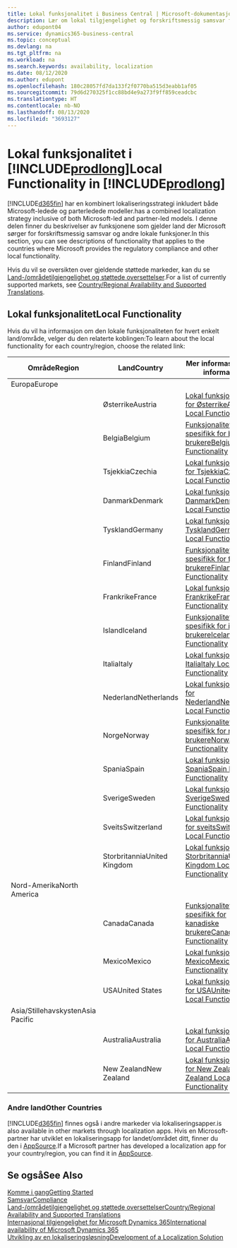 ```yaml
---
title: Lokal funksjonalitet i Business Central | Microsoft-dokumentasjon
description: Lær om lokal tilgjengelighet og forskriftsmessig samsvar for Dynamics 365 Business Central.
author: edupont04
ms.service: dynamics365-business-central
ms.topic: conceptual
ms.devlang: na
ms.tgt_pltfrm: na
ms.workload: na
ms.search.keywords: availability, localization
ms.date: 08/12/2020
ms.author: edupont
ms.openlocfilehash: 180c28057fd7da133f2f0770ba515d3eabb1af05
ms.sourcegitcommit: 79d6d270325f1cc88bd4e9a273f9ff859ceadcbc
ms.translationtype: HT
ms.contentlocale: nb-NO
ms.lasthandoff: 08/13/2020
ms.locfileid: "3693127"
---
```

# <a name="local-functionality-in-prodlong"></a><span data-ttu-id="df18c-103">Lokal funksjonalitet i [!INCLUDE[prodlong](includes/prodlong.md)]</span><span class="sxs-lookup"><span data-stu-id="df18c-103">Local Functionality in [!INCLUDE[prodlong](includes/prodlong.md)]</span></span>

[!INCLUDE[d365fin](includes/d365fin_md.md)] <span data-ttu-id="df18c-104">har en kombinert lokaliseringsstrategi inkludert både Microsoft-ledede og parterledede modeller.</span><span class="sxs-lookup"><span data-stu-id="df18c-104">has a combined localization strategy inclusive of both Microsoft-led and partner-led models.</span></span> <span data-ttu-id="df18c-105">I denne delen finner du beskrivelser av funksjonene som gjelder land der Microsoft sørger for forskriftsmessig samsvar og andre lokale funksjoner.</span><span class="sxs-lookup"><span data-stu-id="df18c-105">In this section, you can see descriptions of functionality that applies to the countries where Microsoft provides the regulatory compliance and other local functionality.</span></span>  

<span data-ttu-id="df18c-106">Hvis du vil se oversikten over gjeldende støttede markeder, kan du se [Land-/områdetilgjengelighet og støttede oversettelser](/dynamics365/business-central/dev-itpro/compliance/apptest-countries-and-translations?toc=/dynamics365/business-central/toc.json).</span><span class="sxs-lookup"><span data-stu-id="df18c-106">For a list of currently supported markets, see [Country/Regional Availability and Supported Translations](/dynamics365/business-central/dev-itpro/compliance/apptest-countries-and-translations?toc=/dynamics365/business-central/toc.json).</span></span>  

## <a name="local-functionality"></a><span data-ttu-id="df18c-107">Lokal funksjonalitet</span><span class="sxs-lookup"><span data-stu-id="df18c-107">Local Functionality</span></span>

<span data-ttu-id="df18c-108">Hvis du vil ha informasjon om den lokale funksjonaliteten for hvert enkelt land/område, velger du den relaterte koblingen:</span><span class="sxs-lookup"><span data-stu-id="df18c-108">To learn about the local functionality for each country/region, choose the related link:</span></span>

| <span data-ttu-id="df18c-109">Område</span><span class="sxs-lookup"><span data-stu-id="df18c-109">Region</span></span> | <span data-ttu-id="df18c-110">Land</span><span class="sxs-lookup"><span data-stu-id="df18c-110">Country</span></span> | <span data-ttu-id="df18c-111">Mer informasjon</span><span class="sxs-lookup"><span data-stu-id="df18c-111">More information</span></span> |
| --- | --- |--- |
| <span data-ttu-id="df18c-112">Europa</span><span class="sxs-lookup"><span data-stu-id="df18c-112">Europe</span></span> |  | |
|        | <span data-ttu-id="df18c-113">Østerrike</span><span class="sxs-lookup"><span data-stu-id="df18c-113">Austria</span></span> | [<span data-ttu-id="df18c-114">Lokal funksjonalitet for Østerrike</span><span class="sxs-lookup"><span data-stu-id="df18c-114">Austria Local Functionality</span></span>](localfunctionality/austria/austria-local-functionality.md) |
|        | <span data-ttu-id="df18c-115">Belgia</span><span class="sxs-lookup"><span data-stu-id="df18c-115">Belgium</span></span> | [<span data-ttu-id="df18c-116">Funksjonalitet som er spesifikk for belgiske brukere</span><span class="sxs-lookup"><span data-stu-id="df18c-116">Belgium Local Functionality</span></span>](localfunctionality/belgium/belgium-local-functionality.md) |
|        | <span data-ttu-id="df18c-117">Tsjekkia</span><span class="sxs-lookup"><span data-stu-id="df18c-117">Czechia</span></span> | [<span data-ttu-id="df18c-118">Lokal funksjonalitet for Tsjekkia</span><span class="sxs-lookup"><span data-stu-id="df18c-118">Czech Local Functionality</span></span>](localfunctionality/czech/czech-local-functionality.md) |
|        | <span data-ttu-id="df18c-119">Danmark</span><span class="sxs-lookup"><span data-stu-id="df18c-119">Denmark</span></span> | [<span data-ttu-id="df18c-120">Lokal funksjonalitet, Danmark</span><span class="sxs-lookup"><span data-stu-id="df18c-120">Denmark Local Functionality</span></span>](localfunctionality/denmark/denmark-local-functionality.md) |
|        | <span data-ttu-id="df18c-121">Tyskland</span><span class="sxs-lookup"><span data-stu-id="df18c-121">Germany</span></span> | [<span data-ttu-id="df18c-122">Lokal funksjonalitet, Tyskland</span><span class="sxs-lookup"><span data-stu-id="df18c-122">Germany Local Functionality</span></span>](localfunctionality/germany/germany-local-functionality.md) |
|        | <span data-ttu-id="df18c-123">Finland</span><span class="sxs-lookup"><span data-stu-id="df18c-123">Finland</span></span> | [<span data-ttu-id="df18c-124">Funksjonalitet som er spesifikk for finske brukere</span><span class="sxs-lookup"><span data-stu-id="df18c-124">Finland Local Functionality</span></span>](localfunctionality/finland/finland-local-functionality.md) |
|        | <span data-ttu-id="df18c-125">Frankrike</span><span class="sxs-lookup"><span data-stu-id="df18c-125">France</span></span> | [<span data-ttu-id="df18c-126">Lokal funksjonalitet, Frankrike</span><span class="sxs-lookup"><span data-stu-id="df18c-126">France Local Functionality</span></span>](localfunctionality/france/france-local-functionality.md) |
|        | <span data-ttu-id="df18c-127">Island</span><span class="sxs-lookup"><span data-stu-id="df18c-127">Iceland</span></span> | [<span data-ttu-id="df18c-128">Funksjonalitet som er spesifikk for islandske brukere</span><span class="sxs-lookup"><span data-stu-id="df18c-128">Iceland Local Functionality</span></span>](localfunctionality/iceland/iceland-local-functionality.md) |
|        | <span data-ttu-id="df18c-129">Italia</span><span class="sxs-lookup"><span data-stu-id="df18c-129">Italy</span></span> | [<span data-ttu-id="df18c-130">Lokal funksjonalitet, Italia</span><span class="sxs-lookup"><span data-stu-id="df18c-130">Italy Local Functionality</span></span>](localfunctionality/italy/italy-local-functionality.md) |
|        | <span data-ttu-id="df18c-131">Nederland</span><span class="sxs-lookup"><span data-stu-id="df18c-131">Netherlands</span></span> | [<span data-ttu-id="df18c-132">Lokal funksjonalitet for Nederland</span><span class="sxs-lookup"><span data-stu-id="df18c-132">Netherlands Local Functionality</span></span>](localfunctionality/netherlands/netherlands-local-functionality.md) |
|        | <span data-ttu-id="df18c-133">Norge</span><span class="sxs-lookup"><span data-stu-id="df18c-133">Norway</span></span> | [<span data-ttu-id="df18c-134">Funksjonalitet som er spesifikk for norske brukere</span><span class="sxs-lookup"><span data-stu-id="df18c-134">Norway Local Functionality</span></span>](localfunctionality/norway/norway-local-functionality.md) |
|        | <span data-ttu-id="df18c-135">Spania</span><span class="sxs-lookup"><span data-stu-id="df18c-135">Spain</span></span> | [<span data-ttu-id="df18c-136">Lokal funksjonalitet, Spania</span><span class="sxs-lookup"><span data-stu-id="df18c-136">Spain Local Functionality</span></span>](localfunctionality/spain/spain-local-functionality.md) |
|        | <span data-ttu-id="df18c-137">Sverige</span><span class="sxs-lookup"><span data-stu-id="df18c-137">Sweden</span></span> | [<span data-ttu-id="df18c-138">Lokal funksjonalitet, Sverige</span><span class="sxs-lookup"><span data-stu-id="df18c-138">Sweden Local Functionality</span></span>](localfunctionality/sweden/sweden-local-functionality.md) |
|        | <span data-ttu-id="df18c-139">Sveits</span><span class="sxs-lookup"><span data-stu-id="df18c-139">Switzerland</span></span> | [<span data-ttu-id="df18c-140">Lokal funksjonalitet for sveits</span><span class="sxs-lookup"><span data-stu-id="df18c-140">Switzerland Local Functionality</span></span>](localfunctionality/switzerland/switzerland-local-functionality.md) |
|        | <span data-ttu-id="df18c-141">Storbritannia</span><span class="sxs-lookup"><span data-stu-id="df18c-141">United Kingdom</span></span> | [<span data-ttu-id="df18c-142">Lokal funksjonalitet, Storbritannia</span><span class="sxs-lookup"><span data-stu-id="df18c-142">United Kingdom Local Functionality</span></span>](localfunctionality/unitedkingdom/united-kingdom-local-functionality.md) |
| <span data-ttu-id="df18c-143">Nord-Amerika</span><span class="sxs-lookup"><span data-stu-id="df18c-143">North America</span></span> |       |  |
|        | <span data-ttu-id="df18c-144">Canada</span><span class="sxs-lookup"><span data-stu-id="df18c-144">Canada</span></span>|[<span data-ttu-id="df18c-145">Funksjonalitet som er spesifikk for kanadiske brukere</span><span class="sxs-lookup"><span data-stu-id="df18c-145">Canada Local Functionality</span></span>](localfunctionality/canada/canada-local-functionality.md) |
|        | <span data-ttu-id="df18c-146">Mexico</span><span class="sxs-lookup"><span data-stu-id="df18c-146">Mexico</span></span> | [<span data-ttu-id="df18c-147">Lokal funksjonalitet, Mexico</span><span class="sxs-lookup"><span data-stu-id="df18c-147">Mexico Local Functionality</span></span>](localfunctionality/mexico/mexico-local-functionality.md) |
|        | <span data-ttu-id="df18c-148">USA</span><span class="sxs-lookup"><span data-stu-id="df18c-148">United States</span></span>|[<span data-ttu-id="df18c-149">Lokal funksjonalitet for USA</span><span class="sxs-lookup"><span data-stu-id="df18c-149">United States Local Functionality</span></span>](localfunctionality/unitedstates/united-states-local-functionality.md) |
| <span data-ttu-id="df18c-150">Asia/Stillehavskysten</span><span class="sxs-lookup"><span data-stu-id="df18c-150">Asia Pacific</span></span> |       |  |
|        | <span data-ttu-id="df18c-151">Australia</span><span class="sxs-lookup"><span data-stu-id="df18c-151">Australia</span></span> | [<span data-ttu-id="df18c-152">Lokal funksjonalitet for Australia</span><span class="sxs-lookup"><span data-stu-id="df18c-152">Australia Local Functionality</span></span>](localfunctionality/australia/australia-local-functionality.md) |
|        | <span data-ttu-id="df18c-153">New Zealand</span><span class="sxs-lookup"><span data-stu-id="df18c-153">New Zealand</span></span> | [<span data-ttu-id="df18c-154">Lokal funksjonalitet for New Zealand</span><span class="sxs-lookup"><span data-stu-id="df18c-154">New Zealand Local Functionality</span></span>](localfunctionality/newzealand/new-zealand-local-functionality.md) |

### <a name="other-countries"></a><span data-ttu-id="df18c-155">Andre land</span><span class="sxs-lookup"><span data-stu-id="df18c-155">Other Countries</span></span>

[!INCLUDE[d365fin](includes/d365fin_md.md)] <span data-ttu-id="df18c-156">finnes også i andre markeder via lokaliseringsapper.</span><span class="sxs-lookup"><span data-stu-id="df18c-156">is also available in other markets through localization apps.</span></span> <span data-ttu-id="df18c-157">Hvis en Microsoft-partner har utviklet en lokaliseringsapp for landet/området ditt, finner du den i [AppSource](https://go.microsoft.com/fwlink/?linkid=2081646).</span><span class="sxs-lookup"><span data-stu-id="df18c-157">If a Microsoft partner has developed a localization app for your country/region, you can find it in [AppSource](https://go.microsoft.com/fwlink/?linkid=2081646).</span></span>

## <a name="see-also"></a><span data-ttu-id="df18c-158">Se også</span><span class="sxs-lookup"><span data-stu-id="df18c-158">See Also</span></span>

[<span data-ttu-id="df18c-159">Komme i gang</span><span class="sxs-lookup"><span data-stu-id="df18c-159">Getting Started</span></span>](product-get-started.md)  
[<span data-ttu-id="df18c-160">Samsvar</span><span class="sxs-lookup"><span data-stu-id="df18c-160">Compliance</span></span>](compliance/compliance-overview.md)  
[<span data-ttu-id="df18c-161">Land-/områdetilgjengelighet og støttede oversettelser</span><span class="sxs-lookup"><span data-stu-id="df18c-161">Country/Regional Availability and Supported Translations</span></span>](/dynamics365/business-central/dev-itpro/compliance/apptest-countries-and-translations?toc=/dynamics365/business-central/toc.json)  
[<span data-ttu-id="df18c-162">Internasjonal tilgjengelighet for Microsoft Dynamics 365</span><span class="sxs-lookup"><span data-stu-id="df18c-162">International availability of Microsoft Dynamics 365</span></span>](/dynamics365/get-started/availability)  
[<span data-ttu-id="df18c-163">Utvikling av en lokaliseringsløsning</span><span class="sxs-lookup"><span data-stu-id="df18c-163">Development of a Localization Solution</span></span>](/dynamics365/business-central/dev-itpro/developer/readiness/readiness-develop-localization)  
